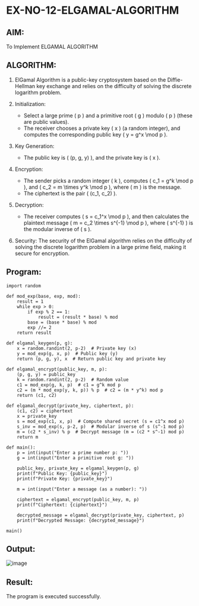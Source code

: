 # EX-NO-12-ELGAMAL-ALGORITHM

## AIM:
To Implement ELGAMAL ALGORITHM

## ALGORITHM:

1. ElGamal Algorithm is a public-key cryptosystem based on the Diffie-Hellman key exchange and relies on the difficulty of solving the discrete logarithm problem.

2. Initialization:
   - Select a large prime \( p \) and a primitive root \( g \) modulo \( p \) (these are public values).
   - The receiver chooses a private key \( x \) (a random integer), and computes the corresponding public key \( y = g^x \mod p \).

3. Key Generation:
   - The public key is \( (p, g, y) \), and the private key is \( x \).

4. Encryption:
   - The sender picks a random integer \( k \), computes \( c_1 = g^k \mod p \), and \( c_2 = m \times y^k \mod p \), where \( m \) is the message.
   - The ciphertext is the pair \( (c_1, c_2) \).

5. Decryption:
   - The receiver computes \( s = c_1^x \mod p \), and then calculates the plaintext message \( m = c_2 \times s^{-1} \mod p \), where \( s^{-1} \) is the modular inverse of \( s \).

6. Security: The security of the ElGamal algorithm relies on the difficulty of solving the discrete logarithm problem in a large prime field, making it secure for encryption.

## Program:
```
import random

def mod_exp(base, exp, mod):
    result = 1
    while exp > 0:
        if exp % 2 == 1:
            result = (result * base) % mod
        base = (base * base) % mod
        exp //= 2
    return result

def elgamal_keygen(p, g):
    x = random.randint(2, p-2)  # Private key (x)
    y = mod_exp(g, x, p)  # Public key (y)
    return (p, g, y), x  # Return public key and private key

def elgamal_encrypt(public_key, m, p):
    (p, g, y) = public_key
    k = random.randint(2, p-2)  # Random value
    c1 = mod_exp(g, k, p)  # c1 = g^k mod p
    c2 = (m * mod_exp(y, k, p)) % p  # c2 = (m * y^k) mod p
    return (c1, c2)

def elgamal_decrypt(private_key, ciphertext, p):
    (c1, c2) = ciphertext
    x = private_key
    s = mod_exp(c1, x, p)  # Compute shared secret (s = c1^x mod p)
    s_inv = mod_exp(s, p-2, p)  # Modular inverse of s (s^-1 mod p)
    m = (c2 * s_inv) % p  # Decrypt message (m = (c2 * s^-1) mod p)
    return m

def main():
    p = int(input("Enter a prime number p: "))
    g = int(input("Enter a primitive root g: "))
    
    public_key, private_key = elgamal_keygen(p, g)
    print(f"Public Key: {public_key}")
    print(f"Private Key: {private_key}")

    m = int(input("Enter a message (as a number): "))
    
    ciphertext = elgamal_encrypt(public_key, m, p)
    print(f"Ciphertext: {ciphertext}")
    
    decrypted_message = elgamal_decrypt(private_key, ciphertext, p)
    print(f"Decrypted Message: {decrypted_message}")

main()
```

## Output:

![image](https://github.com/user-attachments/assets/b6ae939c-1ef5-4c53-afec-62b663e0bbda)


## Result:
The program is executed successfully.
